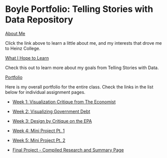 # Boyle Portfolio: Telling Stories with Data Repository

[About Me](/AboutMe.md)

Click the link above to learn a little about me, and my interests that drove me to Heinz College.

[What I Hope to Learn](/HopeToLearn.md)

Check this out to learn more about my goals from Telling Stories with Data.

[Portfolio](/Portfolio.md)

Here is my overall portfolio for the entire class. Check the links in the list below for individual assignment pages.

- [Week 1: Visualization Critique from The Economist](critiqueviz.md)

- [Week 2: Visualizing Government Debt](governmentdebt.md)

- [Week 3: Design by Critique on the EPA](critiquebydesign.md)

- [Week 4: Mini Project Pt. 1](miniprojectpt1.md)

- [Week 5: Mini Project Pt. 2](miniprojectpt2.md)

- [Final Project - Compiled Research and Summary Page](miniprojectfinal.md)
